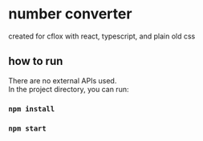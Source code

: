 # number converter

created for cflox with react, typescript, and plain old css

## how to run

There are no external APIs used. <br>
In the project directory, you can run:

### `npm install`
### `npm start`
